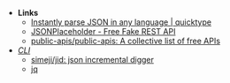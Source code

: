 - **Links**
	- [Instantly parse JSON in any language | quicktype](https://app.quicktype.io/)
	- [JSONPlaceholder - Free Fake REST API](https://jsonplaceholder.typicode.com/)
	- [public-apis/public-apis: A collective list of free APIs](https://github.com/public-apis/public-apis)
- *[CLI](Shell/CLI.md)*
	- [simeji/jid: json incremental digger](https://github.com/simeji/jid)
	- [jq](jq.md)
